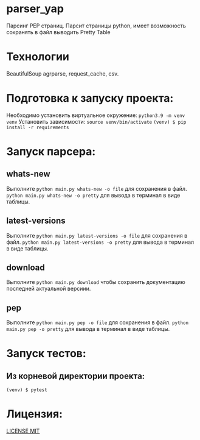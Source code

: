 # parser_yap
Парсинг PEP страниц.
Парсит страницы python, имеет возможность сохранять в файл
выводить Pretty Table

# Технологии
BeautifulSoup agrparse, request_cache, csv.

# Подготовка к запуску проекта:
Необходимо установить виртуальное окружение:
```python3.9 -m venv venv```
Установить зависимости:
```source venv/bin/activate```
```(venv) $ pip install -r requirements```

# Запуск парсера:
## whats-new
Выполните 
``` python main.py whats-new -o file ```
для сохранения в файл.
``` python main.py whats-new -o pretty ```
для вывода в терминал в виде таблицы.
## latest-versions
Выполните 
``` python main.py latest-versions -o file ```
для сохранения в файл.
``` python main.py latest-versions -o pretty ```
для вывода в терминал в виде таблицы.
## download
Выполните
``` python main.py download ```
чтобы сохранить документацию последней актуальной
версиии.
## pep
Выполните 
``` python main.py pep -o file ```
для сохранения в файл.
``` python main.py pep -o pretty ```
для вывода в терминал в виде таблицы.
# Запуск тестов:
## Из корневой директории проекта:
```(venv) $ pytest```

# Лицензия:
[LICENSE MIT](LICENSE)
